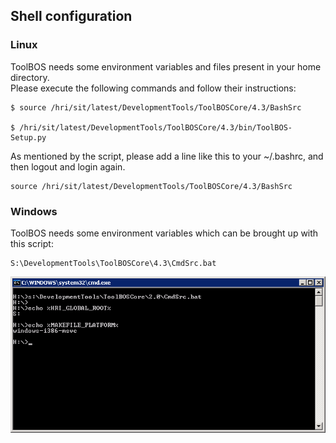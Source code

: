 ##  Shell configuration

### Linux

ToolBOS needs some environment variables and files present in your home directory.  
Please execute the following commands and follow their instructions:

    $ source /hri/sit/latest/DevelopmentTools/ToolBOSCore/4.3/BashSrc
    
    $ /hri/sit/latest/DevelopmentTools/ToolBOSCore/4.3/bin/ToolBOS-Setup.py
    
As mentioned by the script, please add a line like this to your ~/.bashrc, and then logout and login again.

    source /hri/sit/latest/DevelopmentTools/ToolBOSCore/4.3/BashSrc
    
    
### Windows

ToolBOS needs some environment variables which can be brought up with this script:

    S:\DevelopmentTools\ToolBOSCore\4.3\CmdSrc.bat
    
 ![](WindowsSetEnv.png)
